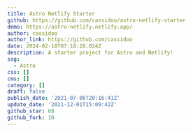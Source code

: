 ```yaml
---
title: Astro Netlify Starter
github: https://github.com/cassidoo/astro-netlify-starter
demo: https://astro-netlify.netlify.app/
author: cassidoo
author_link: https://github.com/cassidoo
date: 2024-02-18T07:18:28.024Z
description: A starter project for Astro and Netlify!
ssg:
  - Astro
css: []
cms: []
category: []
draft: false
publish_date: '2021-07-06T20:16:41Z'
update_date: '2021-12-01T15:09:42Z'
github_star: 68
github_fork: 10
---
```

